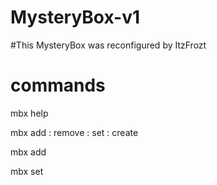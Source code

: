 # MysteryBox-v1
#This MysteryBox was reconfigured by ItzFrozt
# commands
mbx help

mbx add : remove : set : create

mbx add <name> <box id> <amount>
  
mbx set <name> <box id> <amount>
